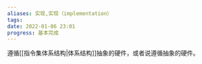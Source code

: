 ```yaml
---
aliases: 实现,实现（implementation）
tags: 
date: 2022-01-06 23:01
progress: 基本完成
---
```


遵循[[指令集体系结构|体系结构]]抽象的硬件，或者说遵循抽象的硬件。